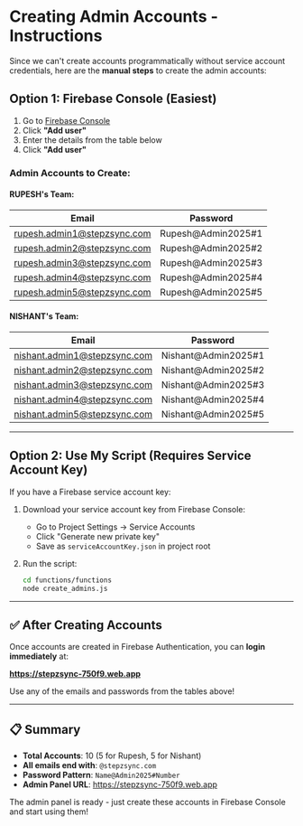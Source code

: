 # Creating Admin Accounts - Instructions

Since we can't create accounts programmatically without service account credentials, here are the **manual steps** to create the admin accounts:

## Option 1: Firebase Console (Easiest)

1. Go to [Firebase Console](https://console.firebase.google.com/project/stepzsync-750f9/authentication/users)
2. Click **"Add user"**
3. Enter the details from the table below
4. Click **"Add user"**

### Admin Accounts to Create:

#### RUPESH's Team:
| Email | Password |
|-------|----------|
| rupesh.admin1@stepzsync.com | Rupesh@Admin2025#1 |
| rupesh.admin2@stepzsync.com | Rupesh@Admin2025#2 |
| rupesh.admin3@stepzsync.com | Rupesh@Admin2025#3 |
| rupesh.admin4@stepzsync.com | Rupesh@Admin2025#4 |
| rupesh.admin5@stepzsync.com | Rupesh@Admin2025#5 |

#### NISHANT's Team:
| Email | Password |
|-------|----------|
| nishant.admin1@stepzsync.com | Nishant@Admin2025#1 |
| nishant.admin2@stepzsync.com | Nishant@Admin2025#2 |
| nishant.admin3@stepzsync.com | Nishant@Admin2025#3 |
| nishant.admin4@stepzsync.com | Nishant@Admin2025#4 |
| nishant.admin5@stepzsync.com | Nishant@Admin2025#5 |

---

## Option 2: Use My Script (Requires Service Account Key)

If you have a Firebase service account key:

1. Download your service account key from Firebase Console:
   - Go to Project Settings → Service Accounts
   - Click "Generate new private key"
   - Save as `serviceAccountKey.json` in project root

2. Run the script:
   ```bash
   cd functions/functions
   node create_admins.js
   ```

---

## ✅ After Creating Accounts

Once accounts are created in Firebase Authentication, you can **login immediately** at:

**https://stepzsync-750f9.web.app**

Use any of the emails and passwords from the tables above!

---

## 📋 Summary

- **Total Accounts**: 10 (5 for Rupesh, 5 for Nishant)
- **All emails end with**: `@stepzsync.com`
- **Password Pattern**: `Name@Admin2025#Number`
- **Admin Panel URL**: https://stepzsync-750f9.web.app

The admin panel is ready - just create these accounts in Firebase Console and start using them!
